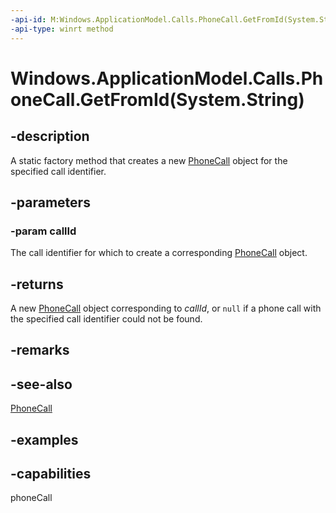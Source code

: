 ```yaml
---
-api-id: M:Windows.ApplicationModel.Calls.PhoneCall.GetFromId(System.String)
-api-type: winrt method
---
```


# Windows.ApplicationModel.Calls.PhoneCall.GetFromId(System.String)

<!--
public static Windows.ApplicationModel.Calls.PhoneCall GetFromId (string callId);
-->

## -description

A static factory method that creates a new [PhoneCall](phonecall.md) object for the specified call identifier.

## -parameters

### -param callId

The call identifier for which to create a corresponding [PhoneCall](phonecall.md) object.

## -returns

A new [PhoneCall](phonecall.md) object corresponding to *callId*, or `null` if a phone call with the specified call identifier could not be found.

## -remarks

## -see-also
[PhoneCall](phonecall.md)

## -examples

## -capabilities
phoneCall
